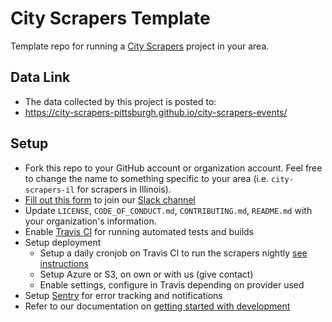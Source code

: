 # City Scrapers Template

Template repo for running a [City Scrapers](https://cityscrapers.org) project in your area.

## Data Link
- The data collected by this project is posted to:
 - https://city-scrapers-pittsburgh.github.io/city-scrapers-events/

## Setup

- Fork this repo to your GitHub account or organization account. Feel free to change the name to something specific to your area (i.e. `city-scrapers-il` for scrapers in Illinois).
- [Fill out this form](https://airtable.com/shrsdRcYVzp019U22) to join our [Slack channel](https://citybureau.slack.com/#labs_city_scrapers)
- Update `LICENSE`, `CODE_OF_CONDUCT.md`, `CONTRIBUTING.md`, `README.md` with your organization's information.
- Enable [Travis CI](https://travis-ci.org/) for running automated tests and builds
- Setup deployment
  - Setup a daily cronjob on Travis CI to run the scrapers nightly [see instructions](https://docs.travis-ci.com/user/cron-jobs/)
  - Setup Azure or S3, on own or with us (give contact)
  - Enable settings, configure in Travis depending on provider used
- Setup [Sentry](https://sentry.io) for error tracking and notifications
- Refer to our documentation on [getting started with development](https://cityscrapers.org/docs/development/)
